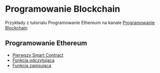 # Programowanie Blockchain

Przykłady z tutorialu Programowanie Ethereum na kanale [Programowanie Blockchain](https://www.youtube.com/channel/UC4K5yIgxpPGy2laFlGu2WvQ)

## Programowanie Ethereum
* [Pierwszy Smart Contract](https://www.youtube.com/watch?v=W23biL2OyNA)
* [Funkcja odczytująca]()
* [Funkcja zapisująca]() 


